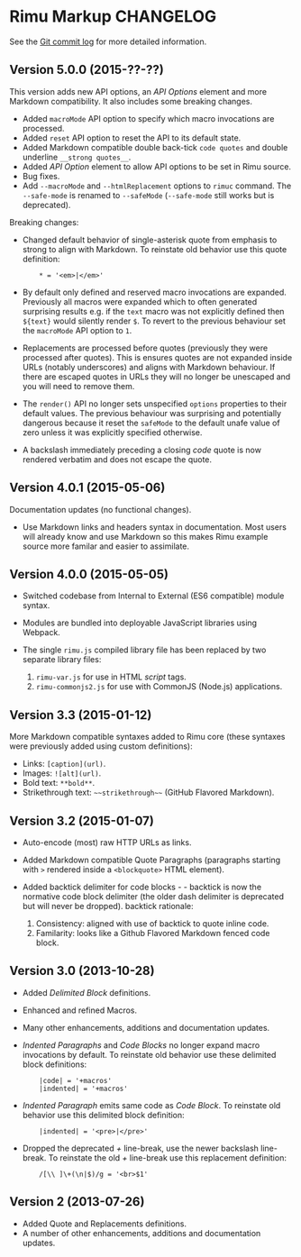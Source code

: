 # Rimu Markup CHANGELOG

See the [Git commit log](https://github.com/srackham/rimu/commits/)
for more detailed information.

## Version 5.0.0 (2015-??-??)
This version adds new API options, an _API Options_ element and more Markdown
compatibility. It also includes some breaking changes.

- Added `macroMode` API option to specify which macro invocations are processed.
- Added `reset` API option to reset the API to its default state.
- Added Markdown compatible double back-tick ```code quotes``` and double
  underline `__strong quotes__`.
- Added _API Option_ element to allow API options to be set in Rimu source.
- Bug fixes.
- Add `--macroMode` and `--htmlReplacement` options to `rimuc` command.
  The `--safe-mode` is renamed to `--safeMode` (`--safe-mode` still works but
  is deprecated).

Breaking changes:

- Changed default behavior of single-asterisk quote from emphasis to strong to align
  with Markdown. To reinstate old behavior use this quote definition:

          * = '<em>|</em>'

- By default only defined and reserved macro invocations are expanded. Previously all macros
  were expanded which to often generated surprising results e.g. if the `text` macro
  was not explicitly defined then `${text}` would silently render `$`.
  To revert to the previous behaviour set the `macroMode` API option to `1`.

- Replacements are processed before quotes (previously they were processed after quotes).
  This is ensures quotes are not expanded inside URLs (notably underscores) and aligns
  with Markdown behaviour.
  If there are escaped quotes in URLs they will no longer be unescaped and you will need
  to remove them.

- The `render()` API no longer sets unspecified `options` properties to their
  default values. The previous behaviour was surprising and potentially dangerous
  because it reset the `safeMode` to the default unafe value of zero unless it was
  explicitly specified otherwise.

- A backslash immediately preceding a closing _code_ quote is now rendered verbatim
  and does not escape the quote.


## Version 4.0.1 (2015-05-06)
Documentation updates (no functional changes).

- Use Markdown links and headers syntax in documentation.
  Most users will already know and use Markdown so this makes Rimu
  example source more familar and easier to assimilate.


## Version 4.0.0 (2015-05-05)
- Switched codebase from Internal to External (ES6 compatible) module
  syntax.
- Modules are bundled into deployable JavaScript libraries using Webpack.
- The single `rimu.js` compiled library file has been replaced by two separate
  library files:

    1. `rimu-var.js` for use in HTML _script_ tags.
    2. `rimu-commonjs2.js` for use with CommonJS (Node.js) applications.


## Version 3.3 (2015-01-12)
More Markdown compatible syntaxes added to Rimu core
(these syntaxes were previously added using custom definitions):

- Links: `[caption](url)`.
- Images: `![alt](url)`.
- Bold text: `**bold**`.
- Strikethrough text: `~~strikethrough~~` (GitHub Flavored Markdown).


## Version 3.2 (2015-01-07)
- Auto-encode (most) raw HTTP URLs as links.
- Added Markdown compatible Quote Paragraphs (paragraphs starting with `>`
  rendered inside a `<blockquote>` HTML element).
- Added backtick delimiter for code blocks - - backtick is now the normative
  code block delimiter (the older dash delimiter is deprecated but will never
  be dropped). backtick rationale:

    1. Consistency: aligned with use of backtick to quote inline code.
    2. Familarity: looks like a Github Flavored Markdown fenced code block.


## Version 3.0 (2013-10-28)
- Added _Delimited Block_ definitions.
- Enhanced and refined Macros.
- Many other enhancements, additions and documentation updates.
- _Indented Paragraphs_ and _Code Blocks_ no longer expand macro
  invocations by default. To reinstate old behavior use these delimited
  block definitions:

          |code| = '+macros'
          |indented| = '+macros'

- _Indented Paragraph_ emits same code as _Code Block_. To reinstate
  old behavior use this delimited block definition:

          |indented| = '<pre>|</pre>'

- Dropped the deprecated _+_ line-break, use the newer backslash
  line-break. To reinstate the old _+_ line-break use this replacement
  definition:

          /[\\ ]\+(\n|$)/g = '<br>$1'


## Version 2 (2013-07-26)
- Added Quote and Replacements definitions.
- A number of other enhancements, additions and documentation updates.

